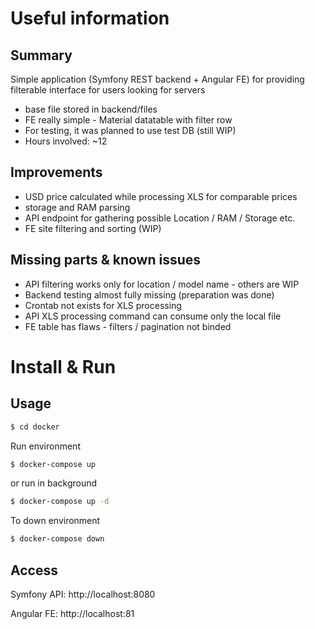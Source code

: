 # Useful information

## Summary

Simple application (Symfony REST backend + Angular FE) for providing filterable interface for users looking for servers

- base file stored in backend/files
- FE really simple - Material datatable with filter row
- For testing, it was planned to use test DB (still WIP)
- Hours involved: ~12

## Improvements

- USD price calculated while processing XLS for comparable prices
- storage and RAM parsing
- API endpoint for gathering possible Location / RAM / Storage etc.
- FE site filtering and sorting (WIP)

## Missing parts & known issues

- API filtering works only for location / model name - others are WIP
- Backend testing almost fully missing (preparation was done)
- Crontab not exists for XLS processing
- API XLS processing command can consume only the local file
- FE table has flaws - filters / pagination not binded

# Install & Run

## Usage

```bash
$ cd docker
```

Run environment
```bash
$ docker-compose up
```
or run in background
```bash
$ docker-compose up -d
```

To down environment
```bash
$ docker-compose down
```

## Access

Symfony API: http://localhost:8080

Angular FE: http://localhost:81
